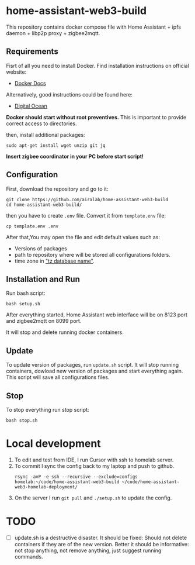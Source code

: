 # home-assistant-web3-build

This repository contains docker compose file with Home Assistant + ipfs daemon + libp2p proxy + zigbee2mqtt.

## Requirements 

Fisrt of all you need to install Docker. Find installation instructions on official website:
- [Docker Docs](https://docs.docker.com/engine/install/ubuntu/)

Alternatively, good instructions could be found here:
- [Digital Ocean](https://www.digitalocean.com/community/tutorials/how-to-install-and-use-docker-compose-on-ubuntu-22-04)




**Docker should start without root preventives.** This is important to provide correct access to directories.

then, install additional packages:
```commandline
sudo apt-get install wget unzip git jq
```

**Insert zigbee coordinator in your PC before start script!** 

## Configuration

First, download the repository and go to it:
```commandline
git clone https://github.com/airalab/home-assistant-web3-build
cd home-assistant-web3-build/
```

then you have to create `.env` file. Convert it from `template.env` file:
```commandline
cp template.env .env
```
After that,You may open the file and edit default values such as: 
- Versions of packages
- path to repository where will be stored all configurations folders.
- time zone in ["tz database name"](https://en.wikipedia.org/wiki/List_of_tz_database_time_zones).



## Installation and Run

Run bash script:
```commandline
bash setup.sh
```

After everything started, Home Assistant web interface will be on 8123 port and zigbee2mqtt on 8099 port.


It will stop and delete running docker containers.

## Update 

To update version of packages, run `update.sh` script. It will stop running containers, dowload new version of packages and start everything again. This script will save all configurations files.


## Stop

To stop everything run stop script:
```commandline
bash stop.sh
```

# Local development

1. To edit and test from IDE, I run Cursor with ssh to homelab server.
2. To commit I sync the config back to my laptop and push to github.
    ```commandline
    rsync -avP -e ssh --recursive --exclude=configs homelab:~/code/home-assistant-web3-build ~/code/home-assistant-web3-homelab-deployment/
    ```
3. On the server I run `git pull` and `./setup.sh` to update the config.

# TODO
- [ ] update.sh is a destructive disaster. It should be fixed: Should not delete containers if they are of the new version. Better it should be informative: not stop anything, not remove anything, just suggest running commands.
